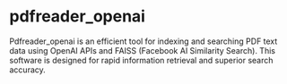 # pdfreader_openai
Pdfreader_openai is an efficient tool for indexing and searching PDF text data using OpenAI APIs and FAISS (Facebook AI Similarity Search). This software is designed for rapid information retrieval and superior search accuracy.
